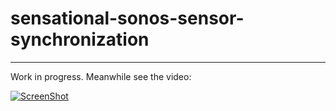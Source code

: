 # sensational-sonos-sensor-synchronization

---

Work in progress. Meanwhile see the video:

[![ScreenShot](https://raw.github.com/GabLeRoux/WebMole/master/ressources/WebMole_Youtube_Video.png)](http://youtu.be/vt5fpE0bzSY)
